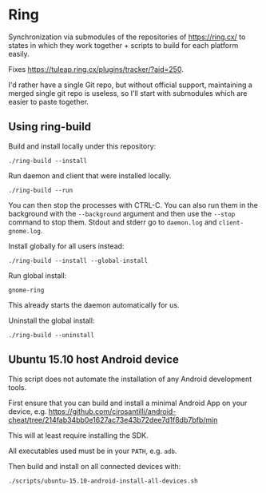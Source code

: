 # Ring

Synchronization via submodules of the repositories of <https://ring.cx/> to states in which they work together + scripts to build for each platform easily.

Fixes <https://tuleap.ring.cx/plugins/tracker/?aid=250>.

I'd rather have a single Git repo, but without official support, maintaining a merged single git repo is useless, so I'll start with submodules which are easier to paste together.

## Using ring-build

Build and install locally under this repository:

    ./ring-build --install

Run daemon and client that were installed locally.

    ./ring-build --run

You can then stop the processes with CTRL-C. You can also run them in the background with the `--background` argument and then use the `--stop` command to stop them. Stdout and stderr go to `daemon.log` and `client-gnome.log`.

Install globally for all users instead:

    ./ring-build --install --global-install

Run global install:

    gnome-ring

This already starts the daemon automatically for us.

Uninstall the global install:

    ./ring-build --uninstall

## Ubuntu 15.10 host Android device

This script does not automate the installation of any Android development tools.

First ensure that you can build and install a minimal Android App on your device, e.g. <https://github.com/cirosantilli/android-cheat/tree/214fab34bb0e1627ac73e43b72dee7d1f8db7bfb/min>

This will at least require installing the SDK.

All executables used must be in your `PATH`, e.g. `adb`.

Then build and install on all connected devices with:

    ./scripts/ubuntu-15.10-android-install-all-devices.sh
